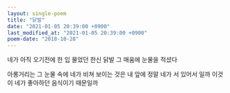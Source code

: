 ```yaml
---
layout: single-poem
title: "닭발"
date: "2021-01-05 20:39:00 +0900"
last_modified_at: "2021-01-05 20:39:00 +0900"
poem-date: "2018-10-28"
---
```

네가 아직 오기전에
한 입 물었던 한신 닭발
그 매움에 눈물을 적셨다

아롱거리는 그 눈물 속에
네가 비쳐 보이는 것은
내 앞에 정말 네가 서 있어서 일까
이것이 네가 좋아하던 음식이기 때문일까
